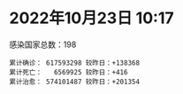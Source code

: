 
# 2022年10月23日 10:17
感染国家总数：198
```
累计确诊： 617593298 较昨日：+138368
累计死亡：   6569925 较昨日：+416
累计治愈： 574101487 较昨日：+201354
```
<div id="main" style="width:100%;height:800px;margin-bottom:10px;"></div>
<div id="second" style="width:100%;height:1000px;margin-bottom:10px;"></div>
<div id="third" style="width:100%;height:1000px;margin-bottom:10px;"></div>
<div id="last" style="width:100%;height:3000px;"></div>

<script>
import * as echarts from "echarts";
export default {
  mounted () {
    this.chart = echarts.init(document.getElementById("main"), "dark")
    this.secondChart = echarts.init(document.getElementById("second"), "dark")
    this.thirdChart = echarts.init(document.getElementById("third"), "dark")
    this.lastChart = echarts.init(document.getElementById("last"), "dark")
    var option = {
      tooltip: { trigger: "axis", axisPointer: { type: "shadow" } },
      legend: {},
      grid: { left: "3%", right: "4%", bottom: "3%", containLabel: true },
      xAxis: { type: "value" },
      yAxis: {
        type: "category", data: ["意大利","英国","韩国","巴西","德国","法国","印度","美国",]
      },
      series: [
        { name: "新增确诊", type: "bar", stack: "total", label: { show: true }, emphasis: { focus: "series" }, data: [31775,0,26256,6742,0,43746,1158,7342,] }, 
        { name: "累计确诊", type: "bar", stack: "total", label: { show: true }, emphasis: { focus: "series" }, data: [23322522,24079325,25297334,34828916,35172693,36568351,44641906,99062879,] }, 
        { name: "新增死亡", type: "bar", stack: "total", label: { show: true }, emphasis: { focus: "series" }, data: [92,0,16,84,0,0,0,187,] }, 
        { name: "累计死亡", type: "bar", stack: "total", label: { show: true }, emphasis: { focus: "series" }, data: [178542,209227,28990,687665,152482,156337,528957,1092793,] }, 
        { name: "累计治愈", type: "bar", stack: "total", label: { show: true }, emphasis: { focus: "series" }, data: [22620284,24692,24853920,33998942,33279300,35318923,44087748,96498807,] },]
    }
    this.chart.setOption(option);
    var secondOption = {
      tooltip: { trigger: "axis", axisPointer: { type: "shadow" } },
      legend: {},
      grid: { left: "3%", right: "4%", bottom: "3%", containLabel: true },
      xAxis: { type: "value" },
      yAxis: {
        type: "category", data: ["墨西哥","伊朗","荷兰","阿根廷","澳大利亚","越南","西班牙","土耳其","俄罗斯","日本",]
      },
      series: [
        { name: "新增确诊", type: "bar", stack: "total", label: { show: true }, emphasis: { focus: "series" }, data: [0,209,0,0,949,0,0,0,0,0,] }, 
        { name: "累计确诊", type: "bar", stack: "total", label: { show: true }, emphasis: { focus: "series" }, data: [7106018,7555903,8494705,9715464,10342827,11496829,13488015,16919638,21364263,21960404,] }, 
        { name: "新增死亡", type: "bar", stack: "total", label: { show: true }, emphasis: { focus: "series" }, data: [0,3,0,0,0,0,0,0,0,0,] }, 
        { name: "累计死亡", type: "bar", stack: "total", label: { show: true }, emphasis: { focus: "series" }, data: [330320,144543,22770,129970,15569,43159,114858,101203,389449,46230,] }, 
        { name: "累计治愈", type: "bar", stack: "total", label: { show: true }, emphasis: { focus: "series" }, data: [6378789,7330278,8390762,9580545,10216900,10600857,13276258,16818435,20708528,20468671,] },]
    }
    this.secondChart.setOption(secondOption);
    var thirdOption = {
      tooltip: { trigger: "axis", axisPointer: { type: "shadow" } },
      legend: {},
      grid: { left: "3%", right: "4%", bottom: "3%", containLabel: true },
      xAxis: { type: "value" },
      yAxis: {
        type: "category", data: ["泰国","智利","马来西亚","希腊","乌克兰","奥地利","葡萄牙","哥伦比亚","波兰","印度尼西亚",]
      },
      series: [
        { name: "新增确诊", type: "bar", stack: "total", label: { show: true }, emphasis: { focus: "series" }, data: [0,5989,2618,0,0,0,0,0,0,0,] }, 
        { name: "累计确诊", type: "bar", stack: "total", label: { show: true }, emphasis: { focus: "series" }, data: [4687281,4708870,4880005,5081981,5279346,5392347,5509424,6309168,6334706,6469276,] }, 
        { name: "新增死亡", type: "bar", stack: "total", label: { show: true }, emphasis: { focus: "series" }, data: [0,22,4,0,0,0,0,0,0,0,] }, 
        { name: "累计死亡", type: "bar", stack: "total", label: { show: true }, emphasis: { focus: "series" }, data: [32882,61535,36444,33426,109819,20891,25125,141827,118029,158416,] }, 
        { name: "累计治愈", type: "bar", stack: "total", label: { show: true }, emphasis: { focus: "series" }, data: [4649509,4630578,4816262,5000994,5097970,5266213,5452402,6137351,5335940,6291941,] },]
    }
    this.thirdChart.setOption(thirdOption);
    var lastOption = {
      tooltip: { trigger: "axis", axisPointer: { type: "shadow" } },
      legend: {},
      grid: { left: "3%", right: "4%", bottom: "3%", containLabel: true },
      xAxis: { type: "value" },
      yAxis: {
        type: "category", data: ["朝鲜","西撒哈拉","蒙特塞拉特岛","梵蒂冈","红宝石公主号","钻石公主号","圣文森特岛","列支敦士登公国","安圭拉","圣多美和普林西比","特克斯和凯科斯群岛","圣基茨和尼维斯","乍得","塞拉利昂","利比里亚","科摩罗","几内亚比绍","安提瓜和巴布达","尼日尔","厄立特里亚","也门","冈比亚","摩纳哥","中非共和国","吉布提","多米尼克","萨摩亚","赤道几内亚","塔吉克斯坦","南苏丹","尼加拉瓜","格林纳达","直布罗陀","圣马力诺","布基纳法索","东帝汶","刚果（布）","索马里","贝宁","圣卢西亚","马里","海地","莱索托","巴哈马","几内亚","多哥","坦桑尼亚","毛里求斯","阿鲁巴","巴布亚新几内亚","安道尔","塞舌尔","加蓬","布隆迪","叙利亚","不丹","佛得角","毛里塔尼亚","苏丹","马达加斯加","斐济","伯利兹","圭亚那","斯威士兰","新喀里多尼亚","法属波利尼西亚","苏里南","科特迪瓦","马拉维","塞内加尔","刚果（金）","法属圭亚那","巴巴多斯","安哥拉","马耳他","喀麦隆","卢旺达","柬埔寨","波多黎各","牙买加","纳米比亚","乌干达","加纳","特立尼达和多巴哥","马尔代夫","萨尔瓦多","阿富汗","冰岛","吉尔吉斯斯坦","老挝","马提尼克岛","莫桑比克","文莱","乌兹别克斯坦","津巴布韦","尼日利亚","阿尔及利亚","黑山","卢森堡","博茨瓦纳","阿尔巴尼亚","赞比亚","肯尼亚","北马其顿","阿曼","波黑","亚美尼亚","洪都拉斯","卡塔尔","埃塞俄比亚","利比亚","埃及","委内瑞拉","摩尔多瓦","塞浦路斯","爱沙尼亚","巴勒斯坦","缅甸","多米尼加","科威特","斯里兰卡","巴林","巴拉圭","沙特阿拉伯","阿塞拜疆","拉脱维亚","蒙古国","乌拉圭","巴拿马","白俄罗斯","尼泊尔","厄瓜多尔","阿联酋","玻利维亚","古巴","哥斯达黎加","危地马拉","突尼斯","黎巴嫩","斯洛文尼亚","克罗地亚","立陶宛","摩洛哥","保加利亚","芬兰","哈萨克斯坦","挪威","巴基斯坦","爱尔兰","约旦","格鲁吉亚","新西兰","斯洛伐克","孟加拉国","新加坡","匈牙利","塞尔维亚","伊拉克","瑞典","丹麦","罗马尼亚","菲律宾","南非","捷克","秘鲁","瑞士","加拿大","比利时","以色列",]
      },
      series: [
        { name: "新增确诊", type: "bar", stack: "total", label: { show: true }, emphasis: { focus: "series" }, data: [0,0,0,0,0,0,0,0,0,0,0,0,0,0,0,0,0,0,0,0,0,0,0,0,0,0,0,0,0,0,0,0,0,0,0,0,0,0,0,0,0,0,0,0,0,3,0,0,0,0,0,0,0,0,0,0,0,0,0,0,0,0,3,0,0,0,0,2,8,0,0,0,0,0,0,0,0,0,0,0,0,0,0,0,0,0,0,0,0,4,0,0,0,0,0,106,0,56,0,0,15,0,0,0,0,0,0,0,0,27,0,0,0,0,2755,0,0,0,0,0,12,207,0,129,0,0,0,0,0,0,0,0,322,0,1,0,687,0,78,0,0,0,19,220,0,0,31,0,0,0,0,0,0,0,6339,0,0,0,0,0,0,0,0,0,0,0,0,0,560,] }, 
        { name: "累计确诊", type: "bar", stack: "total", label: { show: true }, emphasis: { focus: "series" }, data: [1,10,11,29,620,712,2298,3026,3866,6263,6380,6548,7613,7752,7988,8481,8831,9106,9931,10185,11939,12508,14885,15151,15690,15760,15946,17133,17786,17823,18491,19536,20121,21452,21631,23297,24837,27223,27782,29550,32715,33764,34490,37334,37999,39278,39679,40589,43291,45328,46449,47141,48810,50413,57344,62248,62397,63250,63449,66687,68257,68926,71422,73436,74244,76731,81158,87693,88073,88630,93027,94196,103014,103131,115176,121652,132533,137979,151732,151931,169253,169396,170421,184524,185194,201785,202026,206134,206334,216177,222830,230370,234582,244450,257893,266043,270771,282241,297757,326344,332754,333644,338728,343850,398660,399663,444869,456886,465130,493864,507024,515645,545523,592476,596297,605443,620794,629926,647205,661333,670989,687353,717628,820156,822908,947539,984253,988527,989005,994037,1000416,1007553,1034784,1109171,1111267,1130568,1136527,1146044,1218082,1225251,1244365,1265081,1265382,1274169,1335318,1394479,1463958,1573641,1670377,1746997,1780691,1814890,1851160,2034002,2059709,2132490,2395887,2460868,2608289,3131149,3283147,3993148,4025375,4150753,4152019,4181255,4314718,4602438,4677062,] }, 
        { name: "新增死亡", type: "bar", stack: "total", label: { show: true }, emphasis: { focus: "series" }, data: [0,0,0,0,0,0,0,0,0,0,0,0,0,0,0,0,0,0,0,0,0,0,0,0,0,0,0,0,0,0,0,0,0,0,0,0,0,0,0,0,0,0,0,0,0,0,0,0,0,0,0,0,0,0,0,0,0,0,0,0,0,0,0,0,0,0,0,0,0,0,0,0,0,0,0,0,0,0,0,0,0,0,0,0,0,0,0,0,0,0,0,0,0,0,0,0,0,0,0,0,0,0,0,0,0,0,0,0,0,0,0,0,0,0,2,0,0,0,0,0,0,0,0,1,0,0,0,0,0,0,0,0,0,0,0,0,3,0,1,0,0,0,0,1,0,0,0,0,0,0,0,0,0,0,0,0,0,0,0,0,0,0,0,0,0,0,0,0,0,] }, 
        { name: "累计死亡", type: "bar", stack: "total", label: { show: true }, emphasis: { focus: "series" }, data: [1,1,1,0,10,13,12,59,12,77,36,46,193,126,294,161,176,146,312,103,2158,372,63,113,189,74,29,183,125,138,225,237,108,119,387,138,386,1361,163,404,742,857,706,833,456,289,845,1030,232,668,155,169,306,38,3163,21,410,997,4964,1410,878,687,1281,1422,314,649,1386,827,2683,1968,1445,411,560,1917,808,1935,1467,3056,2609,3320,4065,3628,1460,4241,308,4230,7818,213,2991,758,1047,2224,225,1637,5606,3155,6881,2785,1133,2790,3591,4017,5678,9559,4260,16165,8706,11007,684,7572,6437,24613,5820,11878,1191,2729,5404,19472,4384,2565,16774,1524,19598,9392,9937,6039,2179,7510,8506,7118,12018,35908,2348,22237,8530,8982,19866,29257,10699,6870,17070,9376,16280,37821,6407,13692,4187,30624,7972,14122,16900,3047,20551,29412,1660,47798,17176,25356,20531,7247,67161,63742,102257,41491,216877,14211,46025,32846,11744,] }, 
        { name: "累计治愈", type: "bar", stack: "total", label: { show: true }, emphasis: { focus: "series" }, data: [0,9,2,29,0,699,2233,2948,3849,6175,6321,6482,4874,4393,7682,8316,8310,8954,8890,10078,9124,12028,14744,14536,15427,15673,1605,16739,17264,17335,4225,19248,16579,21097,21143,23102,24006,13182,27464,29095,31881,31434,25980,36226,37073,38937,183,38918,42438,43982,46151,46446,48353,50159,54166,61564,61923,61988,57525,65267,66311,68215,70114,71973,73912,33500,49626,86828,84974,86548,83534,11254,102024,101155,113619,118616,131047,134870,129614,99392,164813,100431,168575,177580,163687,179410,180098,75685,196406,7660,0,228146,222140,241486,251904,259388,182380,278925,288991,322955,327581,329585,332837,334007,384669,377367,433602,132498,462463,472043,500547,442182,539002,504142,586805,524990,614946,597898,642571,657776,654140,683500,697990,806520,812601,931150,981336,980097,979570,985592,987682,970162,1013640,1063007,1102669,860711,1115312,983630,1087587,1194991,1223706,1242151,1248891,1226235,1294536,1379795,1458630,1538689,1654915,1731007,1637293,1798540,1826463,1977472,1964054,2049649,2352074,2435048,2563626,3111067,3207446,3905693,3912506,4095377,3931710,4059550,4190035,4493085,4658807,] },]
    }
    this.lastChart.setOption(lastOption);

    window.onresize = () => {
      this.chart.resize()
      this.secondChart.resize()
      this.thirdChart.resize()
      this.lastChart.resize()
    }
  }
};
</script>

|国家|新增确诊|累计确诊|新增死亡|累计死亡|累计治愈|
|:--:|---:|---:|---:|---:|---:|
|美国|7342|99062879|187|1092793|96498807|
|印度|1158|44641906|0|528957|44087748|
|法国|43746|36568351|0|156337|35318923|
|德国|0|35172693|0|152482|33279300|
|巴西|6742|34828916|84|687665|33998942|
|韩国|26256|25297334|16|28990|24853920|
|英国|0|24079325|0|209227|24692|
|意大利|31775|23322522|92|178542|22620284|
|日本|0|21960404|0|46230|20468671|
|俄罗斯|0|21364263|0|389449|20708528|
|土耳其|0|16919638|0|101203|16818435|
|西班牙|0|13488015|0|114858|13276258|
|越南|0|11496829|0|43159|10600857|
|澳大利亚|949|10342827|0|15569|10216900|
|阿根廷|0|9715464|0|129970|9580545|
|荷兰|0|8494705|0|22770|8390762|
|伊朗|209|7555903|3|144543|7330278|
|墨西哥|0|7106018|0|330320|6378789|
|印度尼西亚|0|6469276|0|158416|6291941|
|波兰|0|6334706|0|118029|5335940|
|哥伦比亚|0|6309168|0|141827|6137351|
|葡萄牙|0|5509424|0|25125|5452402|
|奥地利|0|5392347|0|20891|5266213|
|乌克兰|0|5279346|0|109819|5097970|
|希腊|0|5081981|0|33426|5000994|
|马来西亚|2618|4880005|4|36444|4816262|
|智利|5989|4708870|22|61535|4630578|
|泰国|0|4687281|0|32882|4649509|
|以色列|560|4677062|0|11744|4658807|
|比利时|0|4602438|0|32846|4493085|
|加拿大|0|4314718|0|46025|4190035|
|瑞士|0|4181255|0|14211|4059550|
|秘鲁|0|4152019|0|216877|3931710|
|捷克|0|4150753|0|41491|4095377|
|南非|0|4025375|0|102257|3912506|
|菲律宾|0|3993148|0|63742|3905693|
|罗马尼亚|0|3283147|0|67161|3207446|
|丹麦|0|3131149|0|7247|3111067|
|瑞典|0|2608289|0|20531|2563626|
|伊拉克|0|2460868|0|25356|2435048|
|塞尔维亚|0|2395887|0|17176|2352074|
|匈牙利|0|2132490|0|47798|2049649|
|新加坡|6339|2059709|0|1660|1964054|
|孟加拉国|0|2034002|0|29412|1977472|
|斯洛伐克|0|1851160|0|20551|1826463|
|新西兰|0|1814890|0|3047|1798540|
|格鲁吉亚|0|1780691|0|16900|1637293|
|约旦|0|1746997|0|14122|1731007|
|爱尔兰|0|1670377|0|7972|1654915|
|巴基斯坦|0|1573641|0|30624|1538689|
|挪威|31|1463958|0|4187|1458630|
|哈萨克斯坦|0|1394479|0|13692|1379795|
|芬兰|0|1335318|0|6407|1294536|
|保加利亚|220|1274169|1|37821|1226235|
|摩洛哥|19|1265382|0|16280|1248891|
|立陶宛|0|1265081|0|9376|1242151|
|克罗地亚|0|1244365|0|17070|1223706|
|斯洛文尼亚|0|1225251|0|6870|1194991|
|黎巴嫩|78|1218082|1|10699|1087587|
|突尼斯|0|1146044|0|29257|983630|
|危地马拉|687|1136527|3|19866|1115312|
|哥斯达黎加|0|1130568|0|8982|860711|
|古巴|1|1111267|0|8530|1102669|
|玻利维亚|0|1109171|0|22237|1063007|
|阿联酋|322|1034784|0|2348|1013640|
|厄瓜多尔|0|1007553|0|35908|970162|
|尼泊尔|0|1000416|0|12018|987682|
|白俄罗斯|0|994037|0|7118|985592|
|巴拿马|0|989005|0|8506|979570|
|乌拉圭|0|988527|0|7510|980097|
|蒙古国|0|984253|0|2179|981336|
|拉脱维亚|0|947539|0|6039|931150|
|阿塞拜疆|0|822908|0|9937|812601|
|沙特阿拉伯|129|820156|1|9392|806520|
|巴拉圭|0|717628|0|19598|697990|
|巴林|207|687353|0|1524|683500|
|斯里兰卡|12|670989|0|16774|654140|
|科威特|0|661333|0|2565|657776|
|多米尼加|0|647205|0|4384|642571|
|缅甸|0|629926|0|19472|597898|
|巴勒斯坦|0|620794|0|5404|614946|
|爱沙尼亚|0|605443|0|2729|524990|
|塞浦路斯|2755|596297|2|1191|586805|
|摩尔多瓦|0|592476|0|11878|504142|
|委内瑞拉|0|545523|0|5820|539002|
|埃及|0|515645|0|24613|442182|
|利比亚|0|507024|0|6437|500547|
|埃塞俄比亚|27|493864|0|7572|472043|
|卡塔尔|0|465130|0|684|462463|
|洪都拉斯|0|456886|0|11007|132498|
|亚美尼亚|0|444869|0|8706|433602|
|波黑|0|399663|0|16165|377367|
|阿曼|0|398660|0|4260|384669|
|北马其顿|0|343850|0|9559|334007|
|肯尼亚|0|338728|0|5678|332837|
|赞比亚|0|333644|0|4017|329585|
|阿尔巴尼亚|15|332754|0|3591|327581|
|博茨瓦纳|0|326344|0|2790|322955|
|卢森堡|0|297757|0|1133|288991|
|黑山|56|282241|0|2785|278925|
|阿尔及利亚|0|270771|0|6881|182380|
|尼日利亚|106|266043|0|3155|259388|
|津巴布韦|0|257893|0|5606|251904|
|乌兹别克斯坦|0|244450|0|1637|241486|
|文莱|0|234582|0|225|222140|
|莫桑比克|0|230370|0|2224|228146|
|马提尼克岛|0|222830|0|1047|0|
|老挝|4|216177|0|758|7660|
|吉尔吉斯斯坦|0|206334|0|2991|196406|
|冰岛|0|206134|0|213|75685|
|阿富汗|0|202026|0|7818|180098|
|萨尔瓦多|0|201785|0|4230|179410|
|马尔代夫|0|185194|0|308|163687|
|特立尼达和多巴哥|0|184524|0|4241|177580|
|加纳|0|170421|0|1460|168575|
|乌干达|0|169396|0|3628|100431|
|纳米比亚|0|169253|0|4065|164813|
|牙买加|0|151931|0|3320|99392|
|波多黎各|0|151732|0|2609|129614|
|柬埔寨|0|137979|0|3056|134870|
|卢旺达|0|132533|0|1467|131047|
|喀麦隆|0|121652|0|1935|118616|
|马耳他|0|115176|0|808|113619|
|安哥拉|0|103131|0|1917|101155|
|巴巴多斯|0|103014|0|560|102024|
|法属圭亚那|0|94196|0|411|11254|
|刚果（金）|0|93027|0|1445|83534|
|塞内加尔|0|88630|0|1968|86548|
|马拉维|8|88073|0|2683|84974|
|科特迪瓦|2|87693|0|827|86828|
|苏里南|0|81158|0|1386|49626|
|法属波利尼西亚|0|76731|0|649|33500|
|新喀里多尼亚|0|74244|0|314|73912|
|斯威士兰|0|73436|0|1422|71973|
|圭亚那|3|71422|0|1281|70114|
|伯利兹|0|68926|0|687|68215|
|斐济|0|68257|0|878|66311|
|马达加斯加|0|66687|0|1410|65267|
|苏丹|0|63449|0|4964|57525|
|毛里塔尼亚|0|63250|0|997|61988|
|佛得角|0|62397|0|410|61923|
|不丹|0|62248|0|21|61564|
|叙利亚|0|57344|0|3163|54166|
|布隆迪|0|50413|0|38|50159|
|加蓬|0|48810|0|306|48353|
|塞舌尔|0|47141|0|169|46446|
|安道尔|0|46449|0|155|46151|
|巴布亚新几内亚|0|45328|0|668|43982|
|阿鲁巴|0|43291|0|232|42438|
|毛里求斯|0|40589|0|1030|38918|
|坦桑尼亚|0|39679|0|845|183|
|多哥|3|39278|0|289|38937|
|几内亚|0|37999|0|456|37073|
|巴哈马|0|37334|0|833|36226|
|莱索托|0|34490|0|706|25980|
|海地|0|33764|0|857|31434|
|马里|0|32715|0|742|31881|
|圣卢西亚|0|29550|0|404|29095|
|贝宁|0|27782|0|163|27464|
|索马里|0|27223|0|1361|13182|
|刚果（布）|0|24837|0|386|24006|
|东帝汶|0|23297|0|138|23102|
|布基纳法索|0|21631|0|387|21143|
|圣马力诺|0|21452|0|119|21097|
|直布罗陀|0|20121|0|108|16579|
|格林纳达|0|19536|0|237|19248|
|尼加拉瓜|0|18491|0|225|4225|
|南苏丹|0|17823|0|138|17335|
|塔吉克斯坦|0|17786|0|125|17264|
|赤道几内亚|0|17133|0|183|16739|
|萨摩亚|0|15946|0|29|1605|
|多米尼克|0|15760|0|74|15673|
|吉布提|0|15690|0|189|15427|
|中非共和国|0|15151|0|113|14536|
|摩纳哥|0|14885|0|63|14744|
|冈比亚|0|12508|0|372|12028|
|也门|0|11939|0|2158|9124|
|厄立特里亚|0|10185|0|103|10078|
|尼日尔|0|9931|0|312|8890|
|安提瓜和巴布达|0|9106|0|146|8954|
|几内亚比绍|0|8831|0|176|8310|
|科摩罗|0|8481|0|161|8316|
|利比里亚|0|7988|0|294|7682|
|塞拉利昂|0|7752|0|126|4393|
|乍得|0|7613|0|193|4874|
|圣基茨和尼维斯|0|6548|0|46|6482|
|特克斯和凯科斯群岛|0|6380|0|36|6321|
|圣多美和普林西比|0|6263|0|77|6175|
|安圭拉|0|3866|0|12|3849|
|列支敦士登公国|0|3026|0|59|2948|
|圣文森特岛|0|2298|0|12|2233|
|钻石公主号|0|712|0|13|699|
|红宝石公主号|0|620|0|10|0|
|梵蒂冈|0|29|0|0|29|
|蒙特塞拉特岛|0|11|0|1|2|
|西撒哈拉|0|10|0|1|9|
|朝鲜|0|1|0|1|0|

